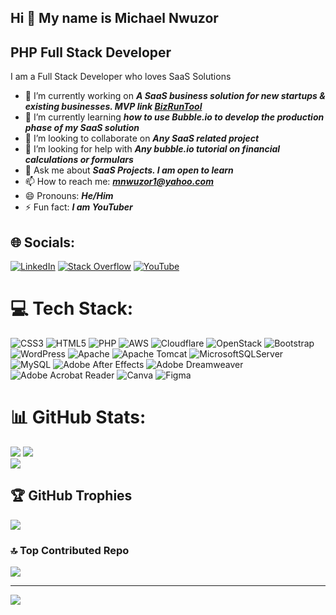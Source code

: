 ## Hi 👋 My name is Michael Nwuzor

PHP Full Stack Developer
-------------------

I am a Full Stack Developer who loves SaaS Solutions

- 🔭 I’m currently working on ***A SaaS business solution for new startups & existing businesses. MVP link [BizRunTool](https://bizruntool.mcariel.com)***
- 🌱 I’m currently learning ***how to use Bubble.io to develop the production phase of my SaaS solution***
- 👯 I’m looking to collaborate on ***Any SaaS related project***
- 🤔 I’m looking for help with ***Any bubble.io tutorial on financial calculations or formulars***
- 💬 Ask me about ***SaaS Projects. I am open to learn***
- 📫 How to reach me: ***[mnwuzor1@yahoo.com](mailto:mnwuzor1@yahoo.com)***
- 😄 Pronouns: ***He/Him***
- ⚡ Fun fact: ***I am YouTuber***

## 🌐 Socials:
[![LinkedIn](https://img.shields.io/badge/LinkedIn-%230077B5.svg?logo=linkedin&logoColor=white)](https://linkedin.com/in/https://www.linkedin.com/in/michaelnwuzor/) [![Stack Overflow](https://img.shields.io/badge/-Stackoverflow-FE7A16?logo=stack-overflow&logoColor=white)](https://stackoverflow.com/users/3201606) [![YouTube](https://img.shields.io/badge/YouTube-%23FF0000.svg?logo=YouTube&logoColor=white)](https://youtube.com/@@mnwuzor) 

# 💻 Tech Stack:
![CSS3](https://img.shields.io/badge/css3-%231572B6.svg?style=for-the-badge&logo=css3&logoColor=white) ![HTML5](https://img.shields.io/badge/html5-%23E34F26.svg?style=for-the-badge&logo=html5&logoColor=white) ![PHP](https://img.shields.io/badge/php-%23777BB4.svg?style=for-the-badge&logo=php&logoColor=white) ![AWS](https://img.shields.io/badge/AWS-%23FF9900.svg?style=for-the-badge&logo=amazon-aws&logoColor=white) ![Cloudflare](https://img.shields.io/badge/Cloudflare-F38020?style=for-the-badge&logo=Cloudflare&logoColor=white) ![OpenStack](https://img.shields.io/badge/Openstack-%23f01742.svg?style=for-the-badge&logo=openstack&logoColor=white) ![Bootstrap](https://img.shields.io/badge/bootstrap-%238511FA.svg?style=for-the-badge&logo=bootstrap&logoColor=white) ![WordPress](https://img.shields.io/badge/WordPress-%23117AC9.svg?style=for-the-badge&logo=WordPress&logoColor=white) ![Apache](https://img.shields.io/badge/apache-%23D42029.svg?style=for-the-badge&logo=apache&logoColor=white) ![Apache Tomcat](https://img.shields.io/badge/apache%20tomcat-%23F8DC75.svg?style=for-the-badge&logo=apache-tomcat&logoColor=black) ![MicrosoftSQLServer](https://img.shields.io/badge/Microsoft%20SQL%20Server-CC2927?style=for-the-badge&logo=microsoft%20sql%20server&logoColor=white) ![MySQL](https://img.shields.io/badge/mysql-4479A1.svg?style=for-the-badge&logo=mysql&logoColor=white) ![Adobe After Effects](https://img.shields.io/badge/Adobe%20After%20Effects-9999FF.svg?style=for-the-badge&logo=Adobe%20After%20Effects&logoColor=white) ![Adobe Dreamweaver](https://img.shields.io/badge/Adobe%20Dreamweaver-FF61F6.svg?style=for-the-badge&logo=Adobe%20Dreamweaver&logoColor=white) ![Adobe Acrobat Reader](https://img.shields.io/badge/Adobe%20Acrobat%20Reader-EC1C24.svg?style=for-the-badge&logo=Adobe%20Acrobat%20Reader&logoColor=white) ![Canva](https://img.shields.io/badge/Canva-%2300C4CC.svg?style=for-the-badge&logo=Canva&logoColor=white) ![Figma](https://img.shields.io/badge/figma-%23F24E1E.svg?style=for-the-badge&logo=figma&logoColor=white)
# 📊 GitHub Stats:
![](https://github-readme-stats.vercel.app/api?username=mnwuzor&theme=swift&hide_border=false&include_all_commits=true&count_private=false)
![](https://github-readme-streak-stats.herokuapp.com/?user=mnwuzor&theme=swift&hide_border=false)<br/>
![](https://github-readme-stats.vercel.app/api/top-langs/?username=mnwuzor&theme=swift&hide_border=false&include_all_commits=true&count_private=false&layout=compact)

## 🏆 GitHub Trophies
![](https://github-profile-trophy.vercel.app/?username=mnwuzor&theme=monokai&no-frame=false&no-bg=false&margin-w=4)

### 🔝 Top Contributed Repo
![](https://github-contributor-stats.vercel.app/api?username=mnwuzor&limit=5&theme=dark&combine_all_yearly_contributions=true)

---
[![](https://visitcount.itsvg.in/api?id=mnwuzor&icon=0&color=0)](https://visitcount.itsvg.in)

<!-- Proudly created with GPRM ( https://gprm.itsvg.in ) -->
